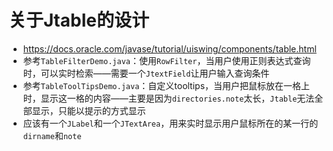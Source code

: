 # 关于Jtable的设计
- https://docs.oracle.com/javase/tutorial/uiswing/components/table.html
- 参考`TableFilterDemo.java`：使用`RowFilter`，当用户使用正则表达式查询时，可以实时检索——需要一个`JtextField`让用户输入查询条件
-  参考`TableToolTipsDemo.java`：自定义tooltips，当用户把鼠标放在一格上时，显示这一格的内容——主要是因为`directories.note`太长，`Jtable`无法全部显示，只能以提示的方式显示
- 应该有一个`JLabel`和一个`JTextArea`，用来实时显示用户鼠标所在的某一行的`dirname`和`note`